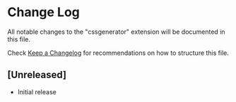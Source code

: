 # Change Log

All notable changes to the "cssgenerator" extension will be documented in this file.

Check [Keep a Changelog](http://keepachangelog.com/) for recommendations on how to structure this file.

## [Unreleased]

- Initial release